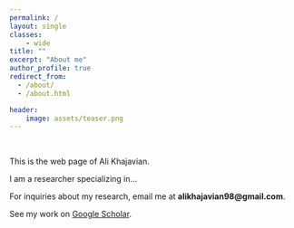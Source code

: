 ```yaml
---
permalink: /
layout: single
classes:
    - wide
title: ""
excerpt: "About me"
author_profile: true
redirect_from:
  - /about/
  - /about.html

header:
    image: assets/teaser.png
---
```


<div class="text-justify">

<br>
<p>This is the web page of Ali Khajavian.</p>

<p>I am a researcher specializing in...</p>

<p>For inquiries about my research, email me at <strong>alikhajavian98@gmail.com</strong>.</p>
<p>See my work on <a href="https://scholar.google.com/citations?user=tg8HrscAAAAJ&hl=en">Google Scholar</a>.</p>

<!-- <head>
    <meta charset="UTF-8">
    <meta name="viewport" content="width=device-width, initial-scale=1.0">
    <title>Research Overview</title>
    <style>
        .text-justify {
            text-align: justify;
        }
        
        ul {
            list-style-type: disc;
            margin-left: 20px;
        }
        
        li {
            margin-bottom: 10px;
        }

        .link-detail {
            font-style: italic;
        }
    </style>
</head>
<body>

<h2>Research Overview</h2>

<div class="text-justify">
    <p>I specialize in the intersecting domains of computer vision, machine learning, and autonomous systems.</p>
    <p>Recently, my focus areas include:</p>

    <ul>
        <li>
            3D representations derived from 2D data 
            <a class="link-detail" href="https://adrianxsalazar.github.io/3dvision/">[See detailed samples]</a>
        </li>
        <li>Computer vision techniques for robotic applications</li>
        <li>Uncertainty and robustness in deep learning models</li>
    </ul>
</div>

</body>


<h2> Teaching </h2>

<p>I am a teaching assistant at <a href="https://www.kcl.ac.uk/">King's College London</a> where I am teaching:</p>

 <ul>
  <li>7CCSMDM1: Data Mining (2020) </li>
  <li>7CCSMML: Machine Learning (2020 and 2021) </li>
  <li>6CCS3AIN: Artificial Intelligence Reasoning and Decision Making (2020) </li>
</ul>

<p>I am a asociated demonstrator at <a href="https://www.lincoln.ac.uk/home/">the University of Lincoln</a> where I am teaching:</p>
 <ul>
  <li>Big Data</li>
  <li>Machine Learning</li>
  <li>Introduction to robotics</li>
</ul>

</div>


</div>


<div class="text-justify">

<h2> Contact </h2>

<p>You can drop me an email to <a href="mailto:asalazargomez@lincoln.ac.uk"> my University of Lincoln email: </a>  <strong>asalazargomez@lincoln.ac.uk</strong>
or to <a href="mailto:adrian.salazar_gomez@kcl.ac.uk"> my king's email: </a>  <strong>adrian.salazar_gomez@kcl.ac.uk</strong> <br> </p>

</div>


<div class="text-justify">

<h2> Education </h2>

<p> I have had the chance to study my BSc at the University of West Florida and the University of Burgos, a MSc at the University of Edinburgh, and a MSc at King's Collegue London. </p>

<div class="text-center">
<div class="row">

	<img  class="img-circle" src="https://adrianxsalazar.github.io/images/west_florida_logo.png">
	<img class="img-circle" src="https://adrianxsalazar.github.io/images/Edinburgh_logo.png">
	<img class="img-circle" src="https://adrianxsalazar.github.io/images/King's_College_London_logo.png">

</div></div>

<br><p> If you want to know about my previous studies and my research placements you can take a look to my <a href="https://adrianxsalazar.github.io/cv/"> CV site </a></p>

<h2> News </h2>

<p> <strong> 2021/02 </strong> <br>
New dataset for object detection in agriculture. Title: Lincolnbeet. <a href="https://github.com/LAR/lincolnbeet_dataset"> [DATASET PAGE] </a> </p>

<p> <strong> 2021/09 </strong> <br>
New paper updated to arXiv and submitted to ICRA 2022. Towards practical object detection for weed spraying in precision agriculture. <a href="https://arxiv.org/abs/2109.11048"> [PDF] </a> </p>

<p> <strong> 2021/09 </strong> <br>
New dataset for anomaly detection. Title: Riseholme 2021. <a href="https://github.com/ctyeong/Riseholme-2021"> [DATASET PAGE] </a> </p>

<p> <strong> 2021/09 </strong> <br>
New paper updated to arXiv and submitted to ICRA 2022. Self-supervised Representation Learning for Reliable Robotic Monitoring of Fruit Anomalies. <a href="https://arxiv.org/abs/2109.10135"> [PDF] </a> <a href="https://github.com/ctyeong/Riseholme-2021"> [CODE] </a> </p>

<p> <strong> 2021/05 </strong> <br>
Paper accepted at UK-RAS 2022 "Robotics at Home". Title: The need for speed: How 5G communication can support AI in the field. <a href="https://www.researchgate.net/profile/Adrian-Salazar-Gomez/publication/352357727_The_need_for_speed_How_5G_communication_can_support_AI_in_the_field/links/60c506a64585157774d22d77/The-need-for-speed-How-5G-communication-can-support-AI-in-the-field.pdf"> [PDF] </a> </p>

<p> <strong> 2021/02 </strong> <br>
Paper accepted at Journal: IEEE Robotics and Automation Letters (RA-L). Title: Deep  Regression  versus  Detection  for  Counting  in  Robotic  Phenotyping. <a href="https://ieeexplore.ieee.org/document/9364677"> [PDF] </a> <a href="https://github.com/adrianxsalazar/Deep_Regression_vs_Detection_for_Counting_in_Robotic_Phenotyping"> [CODE] </a> </p>

<p> <strong> 2020/09 </strong> <br>
I will attend to the  <a href="http://gpss.cc/gpss20/"> University of Sheffield summer school in Gaussian Processes and Uncertainty Quantification </a> </p>

<p> <strong> 2020/08 </strong> <br>
I am excited to announce that I will attend to the  <a href="https://www.oxfordml.school/"> University of Oxford summer school in machine learning </a> </p>

<p> <strong> 2020/07 </strong> <br>
Gave a workshop on Anomaly detection in Computer Vision at the <a href="https://sfperception2020.blogs.lincoln.ac.uk/"> University of Lincoln </a>  </p>

<p> <strong> 2020/03 </strong> <br>
Started as a Research assistant in Machine learning and robotic perception at the University of Lincoln </p>

<p> <strong> 2020/01 </strong> <br>
Started as a Teaching assistant at King's College London </p> -->

</div>
